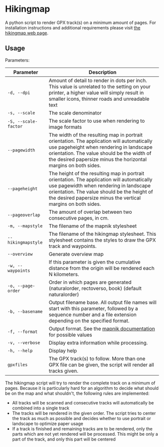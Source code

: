 # Hikingmap

A python script to render GPX track(s) on a minimum amount of pages. For installation instructions and additional requirements please visit [the hikingmap web page](https://roel.derickx.be/hikingmap/).

## Usage

Parameters:

| Parameter | Description
| --------- | -----------
| `-d, --dpi` | Amount of detail to render in dots per inch. This value is unrelated to the setting on your printer, a higher value will simply result in smaller icons, thinner roads and unreadable text
| `-s, --scale` | The scale denominator
| `-S, --scale-factor` | The scale factor to use when rendering to image formats
| `--pagewidth` | The width of the resulting map in portrait orientation. The application will automatically use pageheight when rendering in landscape orientation. The value should be the width of the desired papersize minus the horizontal margins on both sides.
| `--pageheight` | The height of the resulting map in portrait orientation. The application will automatically use pagewidth when rendering in landscape orientation. The value should be the height of the desired papersize minus the vertical margins on both sides.
| `--pageoverlap` | The amount of overlap between two consecutive pages, in cm.
| `-m, --mapstyle` | The filename of the mapnik stylesheet
| `--hikingmapstyle` | The filename of the hikingmap stylesheet. This stylesheet contains the styles to draw the GPX track and waypoints.
| `--overview` | Generate overview map
| `-w, --waypoints` | If this parameter is given the cumulative distance from the origin will be rendered each N kilometers.
| `-o, --page-order` | Order in which pages are generated (naturalorder, rectoverso, book) (default naturalorder)
| `-b, --basename` | Output filename base. All output file names will start with this parameter, followed by a sequence number and a file extension depending on the specified format.
| `-f, --format` | Output format. See the [mapnik documentation](http://mapnik.org/docs/v2.2.0/api/python/mapnik._mapnik-module.html#render_to_file) for possible values
| `-v, --verbose` | Display extra information while processing.
| `-h, --help` | Display help
| `gpxfiles` | The GPX track(s) to follow. More than one GPX file can be given, the script will render all tracks given.

The hikingmap script will try to render the complete track on a minimum of pages. Because it is particularly hard for an algorithm to decide what should be on the map and what shouldn't, the following rules are implemented:
* All tracks will be scanned and consecutive tracks will automatically be combined into a single track
* The tracks will be rendered in the given order. The script tries to center the track as much as possible and decides whether to use portrait or landscape to optimize paper usage
* If a track is finished and remaining tracks are to be rendered, only the parts which are not yet rendered will be processed. This might be only a part of the track, and only this part will be centered

